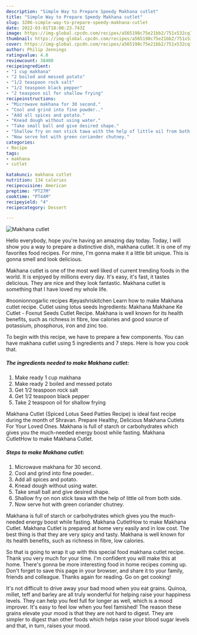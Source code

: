 ```yaml
---
description: "Simple Way to Prepare Speedy Makhana cutlet"
title: "Simple Way to Prepare Speedy Makhana cutlet"
slug: 3206-simple-way-to-prepare-speedy-makhana-cutlet
date: 2022-03-01T18:08:23.743Z
image: https://img-global.cpcdn.com/recipes/a565198c75e21bb2/751x532cq70/makhana-cutlet-recipe-main-photo.jpg
thumbnail: https://img-global.cpcdn.com/recipes/a565198c75e21bb2/751x532cq70/makhana-cutlet-recipe-main-photo.jpg
cover: https://img-global.cpcdn.com/recipes/a565198c75e21bb2/751x532cq70/makhana-cutlet-recipe-main-photo.jpg
author: Philip Jennings
ratingvalue: 4.8
reviewcount: 38400
recipeingredient:
- "1 cup makhana"
- "2 boiled and messed potato"
- "1/2 teaspoon rock salt"
- "1/2 teaspoon black pepper"
- "2 teaspoon oil for shallow frying"
recipeinstructions:
- "Microwave makhana for 30 second."
- "Cool and grind into fine powder.."
- "Add all spices and potato."
- "Knead dough without using water."
- "Take small ball and give desired shape."
- "Shallow fry on non stick tawa with the help of little oil from both side."
- "Now serve hot with green coriander chutney."
categories:
- Recipe
tags:
- makhana
- cutlet

katakunci: makhana cutlet 
nutrition: 134 calories
recipecuisine: American
preptime: "PT27M"
cooktime: "PT44M"
recipeyield: "4"
recipecategory: Dessert

---
```



![Makhana cutlet](https://img-global.cpcdn.com/recipes/a565198c75e21bb2/751x532cq70/makhana-cutlet-recipe-main-photo.jpg)

Hello everybody, hope you're having an amazing day today. Today, I will show you a way to prepare a distinctive dish, makhana cutlet. It is one of my favorites food recipes. For mine, I'm gonna make it a little bit unique. This is gonna smell and look delicious.

Makhana cutlet is one of the most well liked of current trending foods in the world. It is enjoyed by millions every day. It's easy, it's fast, it tastes delicious. They are nice and they look fantastic. Makhana cutlet is something that I have loved my whole life.

#noonionnogarlic recipes #jeyashriskitchen Learn how to make Makhana cutlet recipe. Cutlet using lotus seeds Ingredients: Makhana Makhane Ke Cutlet - Foxnut Seeds Cutlet Recipe. Makhana is well known for its health benefits, such as richness in fibre, low calories and good source of potassium, phosphorus, iron and zinc too.


To begin with this recipe, we have to prepare a few components. You can have makhana cutlet using 5 ingredients and 7 steps. Here is how you cook that.

<!--inarticleads1-->

##### The ingredients needed to make Makhana cutlet:

1. Make ready 1 cup makhana
1. Make ready 2 boiled and messed potato
1. Get 1/2 teaspoon rock salt
1. Get 1/2 teaspoon black pepper
1. Take 2 teaspoon oil for shallow frying


Makhana Cutlet (Spiced Lotus Seed Patties Recipe) is ideal fast recipe during the month of Shravan. Prepare Healthy, Delicious Makhana Cutlets For Your Loved Ones. Makhana is full of starch or carbohydrates which gives you the much-needed energy boost while fasting. Makhana CutletHow to make Makhana Cutlet. 

<!--inarticleads2-->

##### Steps to make Makhana cutlet:

1. Microwave makhana for 30 second.
1. Cool and grind into fine powder..
1. Add all spices and potato.
1. Knead dough without using water.
1. Take small ball and give desired shape.
1. Shallow fry on non stick tawa with the help of little oil from both side.
1. Now serve hot with green coriander chutney.


Makhana is full of starch or carbohydrates which gives you the much-needed energy boost while fasting. Makhana CutletHow to make Makhana Cutlet. Makhana Cutlet is prepared at home very easily and in low cost. The best thing is that they are very spicy and tasty. Makhana is well known for its health benefits, such as richness in fibre, low calories. 

So that is going to wrap it up with this special food makhana cutlet recipe. Thank you very much for your time. I'm confident you will make this at home. There's gonna be more interesting food in home recipes coming up. Don't forget to save this page in your browser, and share it to your family, friends and colleague. Thanks again for reading. Go on get cooking!

It's not difficult to drive away your bad mood when you eat grains. Quinoa, millet, teff and barley are all truly wonderful for helping raise your happiness levels. They can help you feel full for longer as well, which is a mood improver. It's easy to feel low when you feel famished! The reason these grains elevate your mood is that they are not hard to digest. They are simpler to digest than other foods which helps raise your blood sugar levels and that, in turn, raises your mood.

